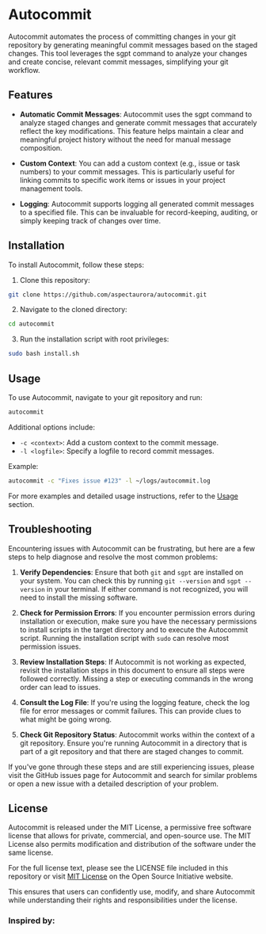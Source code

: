 # Autocommit

Autocommit automates the process of committing changes in your git repository by generating meaningful commit messages based on the staged changes. This tool leverages the sgpt command to analyze your changes and create concise, relevant commit messages, simplifying your git workflow.

## Features

- **Automatic Commit Messages**: Autocommit uses the sgpt command to analyze staged changes and generate commit messages that accurately reflect the key modifications. This feature helps maintain a clear and meaningful project history without the need for manual message composition.

- **Custom Context**: You can add a custom context (e.g., issue or task numbers) to your commit messages. This is particularly useful for linking commits to specific work items or issues in your project management tools.

- **Logging**: Autocommit supports logging all generated commit messages to a specified file. This can be invaluable for record-keeping, auditing, or simply keeping track of changes over time.

## Installation

To install Autocommit, follow these steps:

1. Clone this repository:

```bash
git clone https://github.com/aspectaurora/autocommit.git
```

2. Navigate to the cloned directory:

```bash
cd autocommit
```

3. Run the installation script with root privileges:

```bash
sudo bash install.sh
```

## Usage

To use Autocommit, navigate to your git repository and run:

```bash
autocommit
```

Additional options include:

- `-c <context>`: Add a custom context to the commit message.
- `-l <logfile>`: Specify a logfile to record commit messages.

Example:

```bash
autocommit -c "Fixes issue #123" -l ~/logs/autocommit.log
```

For more examples and detailed usage instructions, refer to the [Usage](#usage) section.

## Troubleshooting

Encountering issues with Autocommit can be frustrating, but here are a few steps to help diagnose and resolve the most common problems:

1. **Verify Dependencies**: Ensure that both `git` and `sgpt` are installed on your system. You can check this by running `git --version` and `sgpt --version` in your terminal. If either command is not recognized, you will need to install the missing software.

2. **Check for Permission Errors**: If you encounter permission errors during installation or execution, make sure you have the necessary permissions to install scripts in the target directory and to execute the Autocommit script. Running the installation script with `sudo` can resolve most permission issues.

3. **Review Installation Steps**: If Autocommit is not working as expected, revisit the installation steps in this document to ensure all steps were followed correctly. Missing a step or executing commands in the wrong order can lead to issues.

4. **Consult the Log File**: If you're using the logging feature, check the log file for error messages or commit failures. This can provide clues to what might be going wrong.

5. **Check Git Repository Status**: Autocommit works within the context of a git repository. Ensure you're running Autocommit in a directory that is part of a git repository and that there are staged changes to commit.

If you've gone through these steps and are still experiencing issues, please visit the GitHub issues page for Autocommit and search for similar problems or open a new issue with a detailed description of your problem.

## License

Autocommit is released under the MIT License, a permissive free software license that allows for private, commercial, and open-source use. The MIT License also permits modification and distribution of the software under the same license.

For the full license text, please see the LICENSE file included in this repository or visit [MIT License](https://opensource.org/licenses/MIT) on the Open Source Initiative website.

This ensures that users can confidently use, modify, and share Autocommit while understanding their rights and responsibilities under the license.

### Inspired by:

